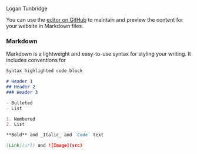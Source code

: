Logan Tunbridge

You can use the [editor on GitHub](https://github.com/lotunbridge/lotunbridge.github.io/edit/main/index.md) to maintain and preview the content for your website in Markdown files.

### Markdown

Markdown is a lightweight and easy-to-use syntax for styling your writing. It includes conventions for

```markdown
Syntax highlighted code block

# Header 1
## Header 2
### Header 3

- Bulleted
- List

1. Numbered
2. List

**Bold** and _Italic_ and `Code` text

[Link](url) and ![Image](src)
```


